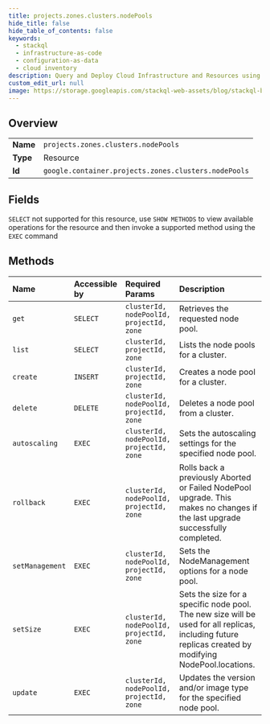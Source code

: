 ```yaml
---
title: projects.zones.clusters.nodePools
hide_title: false
hide_table_of_contents: false
keywords:
  - stackql
  - infrastructure-as-code
  - configuration-as-data
  - cloud inventory
description: Query and Deploy Cloud Infrastructure and Resources using SQL
custom_edit_url: null
image: https://storage.googleapis.com/stackql-web-assets/blog/stackql-blog-post-featured-image.png
---
```

  
    

## Overview
<table><tbody>
<tr><td><b>Name</b></td><td><code>projects.zones.clusters.nodePools</code></td></tr>
<tr><td><b>Type</b></td><td>Resource</td></tr>
<tr><td><b>Id</b></td><td><code>google.container.projects.zones.clusters.nodePools</code></td></tr>
</tbody></table>

## Fields
`SELECT` not supported for this resource, use `SHOW METHODS` to view available operations for the resource and then invoke a supported method using the `EXEC` command  
## Methods
| Name | Accessible by | Required Params | Description |
|:-----|:--------------|:----------------|:------------|
| `get` | `SELECT` | `clusterId, nodePoolId, projectId, zone` | Retrieves the requested node pool. |
| `list` | `SELECT` | `clusterId, projectId, zone` | Lists the node pools for a cluster. |
| `create` | `INSERT` | `clusterId, projectId, zone` | Creates a node pool for a cluster. |
| `delete` | `DELETE` | `clusterId, nodePoolId, projectId, zone` | Deletes a node pool from a cluster. |
| `autoscaling` | `EXEC` | `clusterId, nodePoolId, projectId, zone` | Sets the autoscaling settings for the specified node pool. |
| `rollback` | `EXEC` | `clusterId, nodePoolId, projectId, zone` | Rolls back a previously Aborted or Failed NodePool upgrade. This makes no changes if the last upgrade successfully completed. |
| `setManagement` | `EXEC` | `clusterId, nodePoolId, projectId, zone` | Sets the NodeManagement options for a node pool. |
| `setSize` | `EXEC` | `clusterId, nodePoolId, projectId, zone` | Sets the size for a specific node pool. The new size will be used for all replicas, including future replicas created by modifying NodePool.locations. |
| `update` | `EXEC` | `clusterId, nodePoolId, projectId, zone` | Updates the version and/or image type for the specified node pool. |
